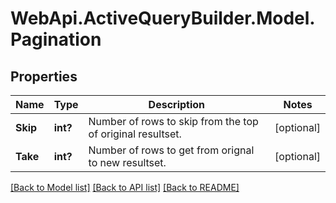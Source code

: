# WebApi.ActiveQueryBuilder.Model.Pagination
## Properties

Name | Type | Description | Notes
------------ | ------------- | ------------- | -------------
**Skip** | **int?** | Number of rows to skip from the top of original resultset. | [optional] 
**Take** | **int?** | Number of rows to get from orignal to new resultset. | [optional] 

[[Back to Model list]](../README.md#documentation-for-models) [[Back to API list]](../README.md#documentation-for-api-endpoints) [[Back to README]](../README.md)

